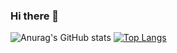 ### Hi there 👋
![Anurag's GitHub stats](https://github-readme-stats.vercel.app/api?username=Saharyoussef&show_icons=true&theme=radical)
[![Top Langs](https://github-readme-stats.vercel.app/api/top-langs/?username=Saharyoussef)](https://github.com/Saharyoussef/github-readme-stats)
<!--
**Saharyoussef/Saharyoussef** is a ✨ _special_ ✨ repository because its `README.md` (this file) appears on your GitHub profile.

Here are some ideas to get you started:

- 🔭 I’m currently working on ...
- 🌱 I’m currently learning ...
- 👯 I’m looking to collaborate on ...
- 🤔 I’m looking for help with ...
- 💬 Ask me about ...
- 📫 How to reach me: ...
- 😄 Pronouns: ...
- ⚡ Fun fact: ...
-->
